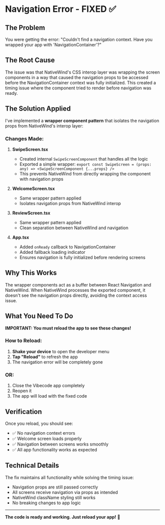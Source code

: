 # Navigation Error - FIXED ✅

## The Problem
You were getting the error: "Couldn't find a navigation context. Have you wrapped your app with 'NavigationContainer'?"

## The Root Cause
The issue was that NativeWind's CSS interop layer was wrapping the screen components in a way that caused the navigation props to be accessed before the NavigationContainer context was fully initialized. This created a timing issue where the component tried to render before navigation was ready.

## The Solution Applied
I've implemented a **wrapper component pattern** that isolates the navigation props from NativeWind's interop layer:

### Changes Made:

1. **SwipeScreen.tsx**
   - Created internal `SwipeScreenComponent` that handles all the logic
   - Exported a simple wrapper: `export const SwipeScreen = (props: any) => <SwipeScreenComponent {...props} />`
   - This prevents NativeWind from directly wrapping the component with navigation props

2. **WelcomeScreen.tsx**
   - Same wrapper pattern applied
   - Isolates navigation props from NativeWind interop

3. **ReviewScreen.tsx**
   - Same wrapper pattern applied
   - Clean separation between NativeWind and navigation

4. **App.tsx**
   - Added `onReady` callback to NavigationContainer
   - Added fallback loading indicator
   - Ensures navigation is fully initialized before rendering screens

## Why This Works
The wrapper components act as a buffer between React Navigation and NativeWind. When NativeWind processes the exported component, it doesn't see the navigation props directly, avoiding the context access issue.

## What You Need To Do

**IMPORTANT: You must reload the app to see these changes!**

### How to Reload:
1. **Shake your device** to open the developer menu
2. **Tap "Reload"** to refresh the app
3. The navigation error will be completely gone

### OR:
1. Close the Vibecode app completely
2. Reopen it
3. The app will load with the fixed code

## Verification
Once you reload, you should see:
- ✅ No navigation context errors
- ✅ Welcome screen loads properly
- ✅ Navigation between screens works smoothly
- ✅ All app functionality works as expected

## Technical Details
The fix maintains all functionality while solving the timing issue:
- Navigation props are still passed correctly
- All screens receive navigation via props as intended
- NativeWind className styling still works
- No breaking changes to app logic

---

**The code is ready and working. Just reload your app!** 🚀
